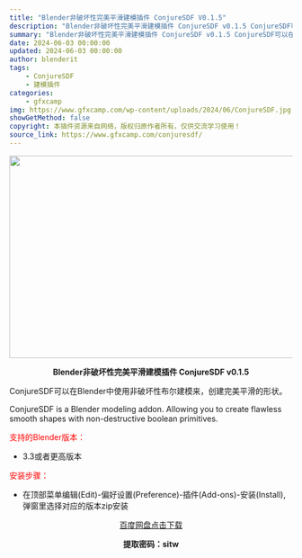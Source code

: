 ```yaml
---
title: "Blender非破坏性完美平滑建模插件 ConjureSDF V0.1.5"
description: "Blender非破坏性完美平滑建模插件 ConjureSDF v0.1.5 ConjureSDF可以在Blender中使用非破坏性布尔建模来，创建完美平滑的形状。 ConjureSDF is a Bl..."
summary: "Blender非破坏性完美平滑建模插件 ConjureSDF v0.1.5 ConjureSDF可以在Blender中使用非破坏性布尔建模来，创建完美平滑的形状。 ConjureSDF is a Bl..."
date: 2024-06-03 00:00:00
updated: 2024-06-03 00:00:00
author: blenderit
tags: 
    - ConjureSDF
    - 建模插件
categories:
    - gfxcamp
img: https://www.gfxcamp.com/wp-content/uploads/2024/06/ConjureSDF.jpg
showGetMethod: false
copyright: 本插件资源来自网络，版权归原作者所有，仅供交流学习使用！
source_link: https://www.gfxcamp.com/conjuresdf/
---
```

<div><p><img decoding="async" class="aligncenter size-full wp-image-121947" src="https://www.gfxcamp.com/wp-content/uploads/2024/06/ConjureSDF.jpg" data-src="https://www.gfxcamp.com/wp-content/uploads/2024/06/ConjureSDF.jpg" alt="" width="640" height="360" data-srcset="https://www.gfxcamp.com/wp-content/uploads/2024/06/ConjureSDF.jpg 640w, https://www.gfxcamp.com/wp-content/uploads/2024/06/ConjureSDF-150x84.jpg 150w" data-sizes="(max-width: 640px) 100vw, 640px"></p><p style="text-align: center;"><strong>Blender非破坏性完美平滑建模插件 ConjureSDF v0.1.5</strong></p><p>ConjureSDF可以在Blender中使用非破坏性布尔建模来，创建完美平滑的形状。</p><p>ConjureSDF is a Blender modeling addon. Allowing you to create flawless smooth shapes with non-destructive boolean primitives.</p><p style="text-align: left;"><span style="color: #ff0000;">支持的Blender版本：</span></p><ul>
<li style="text-align: left;">3.3或者更高版本</li>
</ul><p><span style="color: #ff0000;">安装步骤：</span></p><ul>
<li>在顶部菜单编辑(Edit)-偏好设置(Preference)-插件(Add-ons)-安装(Install),弹窗里选择对应的版本zip安装</li>
</ul><p style="text-align: center;"><a class="maxbutton-3 maxbutton maxbutton-baidu" target="_blank" rel="noopener" href="https://pan.baidu.com/s/1VL5DF2fuUbeKSdMIUY6Nhw?pwd=sitw"><span class="mb-text">百度网盘点击下载</span></a></p><p style="text-align: center;"><strong>提取密码：sitw</strong></p></div>